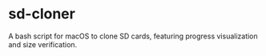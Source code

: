 # sd-cloner
A bash script for macOS to clone SD cards, featuring progress visualization and size verification.
